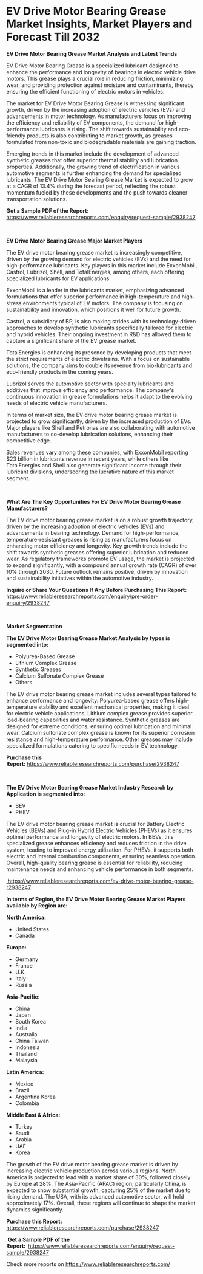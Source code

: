 <p><h1>EV Drive Motor Bearing Grease Market Insights, Market Players and Forecast Till 2032</h1></p><p><strong>EV Drive Motor Bearing Grease Market Analysis and Latest Trends</strong></p>
<p><p>EV Drive Motor Bearing Grease is a specialized lubricant designed to enhance the performance and longevity of bearings in electric vehicle drive motors. This grease plays a crucial role in reducing friction, minimizing wear, and providing protection against moisture and contaminants, thereby ensuring the efficient functioning of electric motors in vehicles.</p><p>The market for EV Drive Motor Bearing Grease is witnessing significant growth, driven by the increasing adoption of electric vehicles (EVs) and advancements in motor technology. As manufacturers focus on improving the efficiency and reliability of EV components, the demand for high-performance lubricants is rising. The shift towards sustainability and eco-friendly products is also contributing to market growth, as greases formulated from non-toxic and biodegradable materials are gaining traction.</p><p>Emerging trends in this market include the development of advanced synthetic greases that offer superior thermal stability and lubrication properties. Additionally, the growing trend of electrification in various automotive segments is further enhancing the demand for specialized lubricants. The EV Drive Motor Bearing Grease Market is expected to grow at a CAGR of 13.4% during the forecast period, reflecting the robust momentum fueled by these developments and the push towards cleaner transportation solutions.</p></p>
<p><strong>Get a Sample PDF of the Report:&nbsp;</strong> <a href="https://www.reliableresearchreports.com/enquiry/request-sample/2938247?utm_campaign=3290&utm_medium=2&utm_source=Github&utm_content=ia&utm_term=15032025&utm_id=ev-drive-motor-bearing-grease">https://www.reliableresearchreports.com/enquiry/request-sample/2938247</a></p>
<p>&nbsp;</p>
<p><strong>EV Drive Motor Bearing Grease Major Market Players</strong></p>
<p><p>The EV drive motor bearing grease market is increasingly competitive, driven by the growing demand for electric vehicles (EVs) and the need for high-performance lubricants. Key players in this market include ExxonMobil, Castrol, Lubrizol, Shell, and TotalEnergies, among others, each offering specialized lubricants for EV applications.</p><p>ExxonMobil is a leader in the lubricants market, emphasizing advanced formulations that offer superior performance in high-temperature and high-stress environments typical of EV motors. The company is focusing on sustainability and innovation, which positions it well for future growth.</p><p>Castrol, a subsidiary of BP, is also making strides with its technology-driven approaches to develop synthetic lubricants specifically tailored for electric and hybrid vehicles. Their ongoing investment in R&D has allowed them to capture a significant share of the EV grease market.</p><p>TotalEnergies is enhancing its presence by developing products that meet the strict requirements of electric drivetrains. With a focus on sustainable solutions, the company aims to double its revenue from bio-lubricants and eco-friendly products in the coming years.</p><p>Lubrizol serves the automotive sector with specialty lubricants and additives that improve efficiency and performance. The company's continuous innovation in grease formulations helps it adapt to the evolving needs of electric vehicle manufacturers.</p><p>In terms of market size, the EV drive motor bearing grease market is projected to grow significantly, driven by the increased production of EVs. Major players like Shell and Petronas are also collaborating with automotive manufacturers to co-develop lubrication solutions, enhancing their competitive edge.</p><p>Sales revenues vary among these companies, with ExxonMobil reporting $23 billion in lubricants revenue in recent years, while others like TotalEnergies and Shell also generate significant income through their lubricant divisions, underscoring the lucrative nature of this market segment.</p></p>
<p>&nbsp;</p>
<p><strong>What Are The Key Opportunities For EV Drive Motor Bearing Grease Manufacturers?</strong></p>
<p><p>The EV drive motor bearing grease market is on a robust growth trajectory, driven by the increasing adoption of electric vehicles (EVs) and advancements in bearing technology. Demand for high-performance, temperature-resistant greases is rising as manufacturers focus on enhancing motor efficiency and longevity. Key growth trends include the shift towards synthetic greases offering superior lubrication and reduced wear. As regulatory frameworks promote EV usage, the market is projected to expand significantly, with a compound annual growth rate (CAGR) of over 10% through 2030. Future outlook remains positive, driven by innovation and sustainability initiatives within the automotive industry.</p></p>
<p><strong>Inquire or Share Your Questions If Any Before Purchasing This Report:</strong> <a href="https://www.reliableresearchreports.com/enquiry/pre-order-enquiry/2938247?utm_campaign=3290&utm_medium=2&utm_source=Github&utm_content=ia&utm_term=15032025&utm_id=ev-drive-motor-bearing-grease">https://www.reliableresearchreports.com/enquiry/pre-order-enquiry/2938247</a></p>
<p>&nbsp;</p>
<p><strong>Market Segmentation</strong></p>
<p><strong>The EV Drive Motor Bearing Grease Market Analysis by types is segmented into:</strong></p>
<p><ul><li>Polyurea-Based Grease</li><li>Lithium Complex Grease</li><li>Synthetic Greases</li><li>Calcium Sulfonate Complex Grease</li><li>Others</li></ul></p>
<p><p>The EV drive motor bearing grease market includes several types tailored to enhance performance and longevity. Polyurea-based grease offers high-temperature stability and excellent mechanical properties, making it ideal for electric vehicle applications. Lithium complex grease provides superior load-bearing capabilities and water resistance. Synthetic greases are designed for extreme conditions, ensuring optimal lubrication and minimal wear. Calcium sulfonate complex grease is known for its superior corrosion resistance and high-temperature performance. Other greases may include specialized formulations catering to specific needs in EV technology.</p></p>
<p><strong>Purchase this Report:&nbsp;</strong><a href="https://www.reliableresearchreports.com/purchase/2938247?utm_campaign=3290&utm_medium=2&utm_source=Github&utm_content=ia&utm_term=15032025&utm_id=ev-drive-motor-bearing-grease">https://www.reliableresearchreports.com/purchase/2938247</a></p>
<p>&nbsp;</p>
<p><strong>The EV Drive Motor Bearing Grease Market Industry Research by Application is segmented into:</strong></p>
<p><ul><li>BEV</li><li>PHEV</li></ul></p>
<p><p>The EV drive motor bearing grease market is crucial for Battery Electric Vehicles (BEVs) and Plug-in Hybrid Electric Vehicles (PHEVs) as it ensures optimal performance and longevity of electric motors. In BEVs, this specialized grease enhances efficiency and reduces friction in the drive system, leading to improved energy utilization. For PHEVs, it supports both electric and internal combustion components, ensuring seamless operation. Overall, high-quality bearing grease is essential for reliability, reducing maintenance needs and enhancing vehicle performance in both segments.</p></p>
<p><a href="https://www.reliableresearchreports.com/ev-drive-motor-bearing-grease-r2938247?utm_campaign=3290&utm_medium=2&utm_source=Github&utm_content=ia&utm_term=15032025&utm_id=ev-drive-motor-bearing-grease">&nbsp;https://www.reliableresearchreports.com/ev-drive-motor-bearing-grease-r2938247</a></p>
<p><strong>In terms of Region, the EV Drive Motor Bearing Grease Market Players available by Region are:</strong></p>
<p>
    <p> <strong> North America: </strong>
        <ul>
            <li>United States</li>
            <li>Canada</li>
        </ul>
        </p> 
    <p> <strong> Europe: </strong>
        <ul>
            <li>Germany</li>
            <li>France</li>
            <li>U.K.</li>
            <li>Italy</li>
            <li>Russia</li>
        </ul>
        </p> 
    <p> <strong> Asia-Pacific: </strong>
        <ul>
            <li>China</li>
            <li>Japan</li>
            <li>South Korea</li>
            <li>India</li>
            <li>Australia</li>
            <li>China Taiwan</li>
            <li>Indonesia</li>
            <li>Thailand</li>
            <li>Malaysia</li>
        </ul>
        </p> 
    <p> <strong> Latin America: </strong>
        <ul>
            <li>Mexico</li>
            <li>Brazil</li>
            <li>Argentina Korea</li>
            <li>Colombia</li>
        </ul>
        </p> 
    <p> <strong> Middle East & Africa: </strong>
        <ul>
            <li>Turkey</li>
            <li>Saudi</li>
            <li>Arabia</li>
            <li>UAE</li>
            <li>Korea</li>
        </ul>
    </p>
    </p>
<p><p>The growth of the EV drive motor bearing grease market is driven by increasing electric vehicle production across various regions. North America is projected to lead with a market share of 30%, followed closely by Europe at 28%. The Asia-Pacific (APAC) region, particularly China, is expected to show substantial growth, capturing 25% of the market due to rising demand. The USA, with its advanced automotive sector, will hold approximately 17%. Overall, these regions will continue to shape the market dynamics significantly.</p></p>
<p><strong>Purchase this Report: </strong><a href="https://www.reliableresearchreports.com/purchase/2938247?utm_campaign=3290&utm_medium=2&utm_source=Github&utm_content=ia&utm_term=15032025&utm_id=ev-drive-motor-bearing-grease">https://www.reliableresearchreports.com/purchase/2938247</a></p>
<p>&nbsp;<strong>Get a Sample PDF of the Report:&nbsp;&nbsp;</strong><a href="https://www.reliableresearchreports.com/enquiry/request-sample/2938247?utm_campaign=3290&utm_medium=2&utm_source=Github&utm_content=ia&utm_term=15032025&utm_id=ev-drive-motor-bearing-grease">https://www.reliableresearchreports.com/enquiry/request-sample/2938247</a></p>
<p><strong></strong></p>
<p>Check more reports on <a href="https://www.reliableresearchreports.com/?utm_campaign=3290&utm_medium=2&utm_source=Github&utm_content=ia&utm_term=15032025&utm_id=ev-drive-motor-bearing-grease">https://www.reliableresearchreports.com/</a></p>